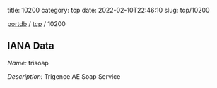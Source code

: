 title: 10200
category: tcp
date: 2022-02-10T22:46:10
slug: tcp/10200

[portdb](/) / [tcp](/category/tcp.html) / 10200


## IANA Data

_Name:_ trisoap

_Description:_ Trigence AE Soap Service


